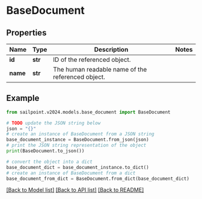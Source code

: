 # BaseDocument


## Properties

Name | Type | Description | Notes
------------ | ------------- | ------------- | -------------
**id** | **str** | ID of the referenced object. | 
**name** | **str** | The human readable name of the referenced object. | 

## Example

```python
from sailpoint.v2024.models.base_document import BaseDocument

# TODO update the JSON string below
json = "{}"
# create an instance of BaseDocument from a JSON string
base_document_instance = BaseDocument.from_json(json)
# print the JSON string representation of the object
print(BaseDocument.to_json())

# convert the object into a dict
base_document_dict = base_document_instance.to_dict()
# create an instance of BaseDocument from a dict
base_document_from_dict = BaseDocument.from_dict(base_document_dict)
```
[[Back to Model list]](../README.md#documentation-for-models) [[Back to API list]](../README.md#documentation-for-api-endpoints) [[Back to README]](../README.md)


